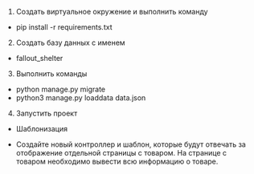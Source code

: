 1. Создать виртуальное окружение и выполнить команду
- pip install -r requirements.txt
2. Создать базу данных с именем
- fallout_shelter
3. Выполнить команды
- python manage.py migrate
- python3 manage.py loaddata data.json
4. Запустить проект

* Шаблонизация 
- Создайте новый контроллер и шаблон, которые будут отвечать за отображение отдельной страницы с товаром. На странице с товаром необходимо вывести всю информацию о товаре.


